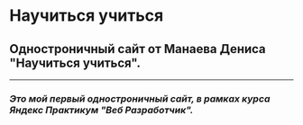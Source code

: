 # **Научиться учиться**

## Одностроничный сайт от Манаева Дениса "Научиться учиться".
___
### _Это мой первый одностроничный сайт, в рамках курса Яндекс Практикум "Веб Разработчик"._